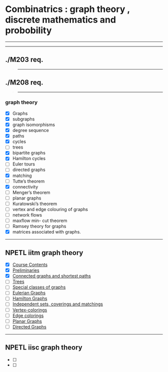 <!-- Required extensions: pymdownx.tasklist -->
# Combinatrics : graph theory , discrete mathematics and probobility
---

---

## ./M203 req.

> ---

## ./M208 req.
>---
### graph theory
- [x] Graphs
- [x] subgraphs
- [x] graph isomorphisms
- [x] degree sequence
- [x] paths
- [x] cycles
- [ ] trees
- [x] bipartite graphs
- [x] Hamilton cycles
- [ ] Euler tours
- [ ] directed graphs
- [x] matching
- [ ] Tutte’s theorem
- [x] connectivity
- [ ] Menger’s theorem
- [ ] planar graphs
- [ ] Kuratowski’s theorem
- [ ] vertex and edge colouring of graphs
- [ ] network flows
- [ ] maxflow min- cut theorem
- [ ] Ramsey theory for graphs
- [x] matrices associated with graphs.
---

## NPETL iitm graph theory
- [x] [Course Contents](../resources/NPETL/GraphTheory/iitm%20handouts/Contents.pdf)
- [x] [Preliminaries](../resources/NPETL/GraphTheory/iitm%20handouts/Module1.pdf)
- [x] [Connected graphs and shortest paths](../resources/NPETL/GraphTheory/iitm%20handouts/Module2.pdf)
- [ ] [Trees](../resources/NPETL/GraphTheory/iitm%20handouts/Module3.pdf)
- [ ] [Special classes of graphs](../resources/NPETL/GraphTheory/iitm%20handouts/Module4.pdf)
- [ ] [Eulerian Graphs](../resources/NPETL/GraphTheory/iitm%20handouts/Module5.pdf)
- [ ] [Hamilton Graphs](../resources/NPETL/GraphTheory/iitm%20handouts/Module6.pdf)
- [ ] [Independent sets, coverings and matchings](../resources/NPETL/GraphTheory/iitm%20handouts/Module7.pdf)
- [ ] [Vertex-colorings](../resources/NPETL/GraphTheory/iitm%20handouts/Module8.pdf)
- [ ] [Edge colorings](../resources/NPETL/GraphTheory/iitm%20handouts/Module9.pdf)
- [ ] [Planar Graphs](../resources/NPETL/GraphTheory/iitm%20handouts/Module10.pdf)
- [ ] [Directed Graphs](../resources/NPETL/GraphTheory/iitm%20handouts/Module11.pdf)

---
## NPETL iisc graph theory
- [ ] 
- [ ] 